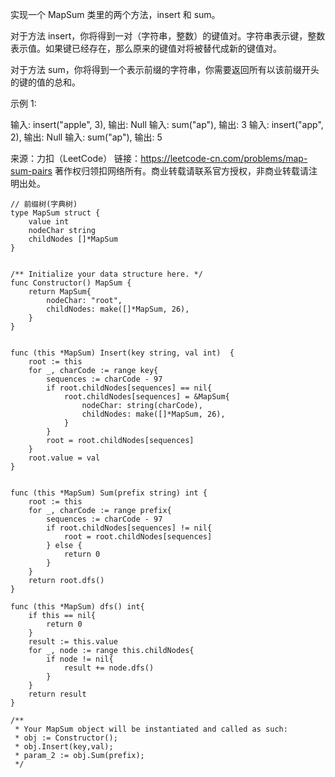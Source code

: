 实现一个 MapSum 类里的两个方法，insert 和 sum。

对于方法 insert，你将得到一对（字符串，整数）的键值对。字符串表示键，整数表示值。如果键已经存在，那么原来的键值对将被替代成新的键值对。

对于方法 sum，你将得到一个表示前缀的字符串，你需要返回所有以该前缀开头的键的值的总和。

示例 1:

输入: insert("apple", 3), 输出: Null
输入: sum("ap"), 输出: 3
输入: insert("app", 2), 输出: Null
输入: sum("ap"), 输出: 5

来源：力扣（LeetCode）
链接：https://leetcode-cn.com/problems/map-sum-pairs
著作权归领扣网络所有。商业转载请联系官方授权，非商业转载请注明出处。

```golang
// 前缀树(字典树)
type MapSum struct {
    value int
    nodeChar string
    childNodes []*MapSum
}


/** Initialize your data structure here. */
func Constructor() MapSum {
    return MapSum{
        nodeChar: "root",
        childNodes: make([]*MapSum, 26),
    }
}


func (this *MapSum) Insert(key string, val int)  {
    root := this
    for _, charCode := range key{
        sequences := charCode - 97
        if root.childNodes[sequences] == nil{
            root.childNodes[sequences] = &MapSum{
                nodeChar: string(charCode),
                childNodes: make([]*MapSum, 26),
            }
        }
        root = root.childNodes[sequences]
    }
    root.value = val
}


func (this *MapSum) Sum(prefix string) int {
    root := this
    for _, charCode := range prefix{
        sequences := charCode - 97
        if root.childNodes[sequences] != nil{
            root = root.childNodes[sequences]
        } else {
            return 0
        }
    }
    return root.dfs()
}

func (this *MapSum) dfs() int{
    if this == nil{
        return 0
    }
    result := this.value
    for _, node := range this.childNodes{
        if node != nil{
            result += node.dfs()
        }
    }
    return result
}

/**
 * Your MapSum object will be instantiated and called as such:
 * obj := Constructor();
 * obj.Insert(key,val);
 * param_2 := obj.Sum(prefix);
 */
```

```golang

```
